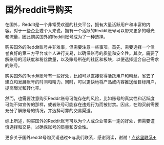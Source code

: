 # 国外reddit号购买

在国外，Reddit是一个非常受欢迎的社交平台，拥有大量活跃用户和丰富的内容。对于一些企业或个人来说，拥有一个活跃的Reddit账号可以带来更多的曝光和流量，因此购买国外的Reddit账号成为了一种选择。

购买国外的Reddit账号并非难事，但需要注意一些事项。首先，需要选择一个信誉良好的第三方平台或个人进行交易，以确保账号的质量和安全性。其次，需要了解账号的活跃度和粉丝数量，以及账号所在的社区和板块，以便选择适合自己需求的账号。

购买国外的Reddit账号有一些好处，比如可以直接获得活跃用户和粉丝，省去了建立和发展账号的时间和精力。同时，可以更快地将产品或内容推送给目标用户，提高曝光和转化率。

然而，也需要注意购买Reddit账号可能存在的风险，比如账号的真实性和活跃度可能不如宣传的那样，或者账号可能存在违规行为而被封禁。因此，在购买前需要充分了解账号的情况，并选择可靠的交易渠道。

综上所述，购买国外的Reddit账号可以为个人或企业带来一定的好处，但需要谨慎选择和交易，以确保账号的质量和安全性。

更多关于国外reddit号购买请通过✈与我们联系，感谢阅读，谢谢！[点这里联系✈](https://abc.k02.cc)